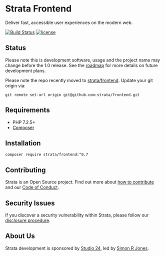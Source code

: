 # Strata Frontend

Deliver fast, accessible user experiences on the modern web.

[![Build Status](https://travis-ci.org/strata/frontend.svg?branch=master)](https://travis-ci.org/strata/frontend) 
[![license][license-badge]][LICENSE]

## Status

Please note this is development software, usage and the project name may change before the 1.0 release. 
See the [roadmap](https://github.com/strata/frontend/projects/1) for more details on future development plans.

Please note the repo recently moved to [strata/frontend](https://github.com/strata/frontend). Update your git origin via:

```
git remote set-url origin git@github.com:strata/frontend.git
``` 

## Requirements

* PHP 7.2.5+
* [Composer](https://getcomposer.org/)

## Installation

```
composer require strata/frontend:^0.7
```

## Contributing

Strata is an Open Source project. Find out more about [how to contribute](docs/contributing.md) and our 
[Code of Conduct](CODE_OF_CONDUCT.md).

## Security Issues

If you discover a security vulnerability within Strata, please follow our [disclosure procedure](SECURITY.md).

## About Us

Strata development is sponsored by [Studio 24](https://www.studio24.net/), led by 
[Simon R Jones](https://github.com/simonrjones/).

[CHANGELOG]: ./CHANGELOG.md
[LICENSE]: ./LICENSE
[license-badge]: https://img.shields.io/badge/license-MIT-blue.svg
